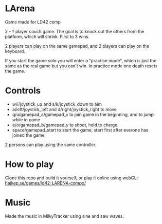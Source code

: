 # LArena
Game made for LD42 comp


2 - ? player couch game. The goal is to knock out the others from the platform, which will shrink. First to 3 wins.

2 players can play on the same gamepad, and 2 players can play on the keyboard.

If you start the game solo you will enter a "practice mode", which is just the same as the real game but you can't win. In practice mode one death resets the game.

# Controls
* w/i/joystick_up and s/k/joystick_down to aim
* a/left/joystick_left and d/right/joystick_right to move
* q/u/gamepad_a/gamepad_x to join game in the beginning, and to jump while in game
* e/o/gamepad_b/gamepad_y to shoot, hold to charge.
* space/gamepad_start to start the game, start first after everone has joined the game

2 persons can play using the same controller.

# How to play
Clone this repo and build it yourself, or play it online using webGL: [hajkep.se/games/ld42-LARENA-compo/](hajkep.se/games/ld42-LARENA-compo/)



# Music
Made the music in MilkyTracker using sine and saw waves.


